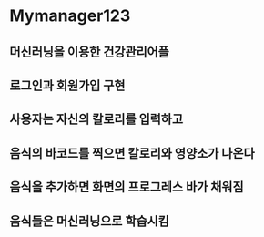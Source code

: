 # Mymanager123
## 머신러닝을 이용한 건강관리어플
## 로그인과 회원가입 구현
## 사용자는 자신의 칼로리를 입력하고
## 음식의 바코드를 찍으면 칼로리와 영양소가 나온다
## 음식을 추가하면 화면의 프로그레스 바가 채워짐
## 음식들은 머신러닝으로 학습시킴
